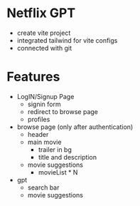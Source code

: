 # Netflix GPT

- create vite project
- integrated tailwind for vite configs
- connected with git

# Features
- LogIN/Signup Page
   - signin form 
   - redirect to browse page
   - profiles
- browse page  (only after authentication)
    - header
    - main movie 
       - trailer in bg
       - title and description
    - movie suggestions
       - movieList * N
- gpt
    - search bar
    - movie suggestions